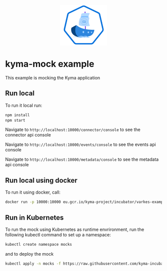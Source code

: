 <p align="center">
 <img src="../../assets/logo.svg" width="150">
</p>

# kyma-mock example

This example is mocking the Kyma application

## Run local

To run it local run:

```bash
npm install
npm start
```

Navigate to `http://localhost:10000/connector/console` to see the connector api console

Navigate to `http://localhost:10000/events/console` to see the events api console

Navigate to `http://localhost:10000/metadata/console` to see the metadata api console

## Run local using docker

To run it using docker, call:

```bash
docker run -p 10000:10000 eu.gcr.io/kyma-project/incubator/varkes-example-kyma-mock:latest
```

## Run in Kubernetes

To run the mock using Kubernetes as runtime envrironment, run the following kubectl command to set up a namespace:

```bash
kubectl create namespace mocks
```

and to deploy the mock

```bash
kubectl apply -n mocks -f https://raw.githubusercontent.com/kyma-incubator/varkes/master/examples/kyma-mock/deployment/deployment.yaml
```
